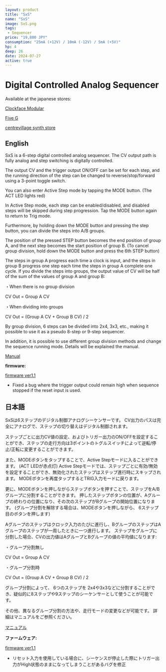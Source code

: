 ```yaml
---
layout: product
title: "SxS"
name: "SxS"
image: SxS.png
tags:
 - Sequencer
price: "19,800 JPY"
consumption: "25mA (+12V) / 10mA (-12V) / 5mA (+5V)"
hp: 4
deep: 26
date: 2024-07-27
active: true
---
```


# Digital Controlled Analog Sequencer

Available at the japanese stores:

[Clockface Modular](https://clockfacemodular.com/products/centrevillage-sxs)

[Five G](https://fiveg.net/?pid=181835582)

[centrevillage synth store](https://centrevillage.stores.jp/items/66ad8831bb97772013b536ee)

## English

SxS is a 6-step digital controlled analog sequencer.
The CV output path is fully analog and step switching is digitally controlled.

The output CV and the trigger output ON/OFF can be set for each step, and the running direction of the step can be changed to reverse/stop/forward using a 3-point toggle switch.

You can also enter Active Step mode by tapping the MODE button.
(The ACT LED lights red)

In Active Step mode, each step can be enabled/disabled, and disabled steps will be skipped during step progression.
Tap the MODE button again to return to Trig mode.

Furthermore, by holding down the MODE button and pressing the step button, you can divide the steps into A/B groups.

The position of the pressed STEP button becomes the end position of group A, and the next step becomes the start position of group B.
(To cancel group division, hold down the MODE button and press the 6th STEP button)

The steps in group A progress each time a clock is input, and the steps in group B progress one step each time the steps in group A complete one cycle.
If you divide the steps into groups, the output value of CV will be half of the sum of the values ​​of group A and group B:

・When there is no group division

CV Out  =  Group A CV

・When dividing into groups

CV Out  =  (Group A CV + Group B CV)  / 2

By group division, 6 steps can be divided into 2x4, 3x3, etc., making it possible to use it as a pseudo 8-step or 9-step sequencer.

In addition, it is possible to use different group division methods and change the sequence running mode.
Details will be explained the manual.

 [Manual](https://docs.google.com/document/d/1AumPKeIKoL44SH7que2D2wKOI5kRUtmTZuQ4kaXP_RI/edit?usp=sharing)

**firmware:**

[firmware ver1.1](https://drive.google.com/file/d/1T92VHnZxhYYHRbjwIzcpGq3KAc1149De/view?usp=sharing)

- Fixed a bug where the trigger output could remain high when sequence stopped if the reset input is used.


## 日本語

SxSは6ステップのデジタル制御アナログシーケンサーです。
CV出力のパスは完全にアナログで、ステップの切り替えはデジタル制御されます。

ステップごとに出力CV値の設定、およびトリガー出力のON/OFFを設定することができ、ステップの走行方向は3ポイントのトグルスイッチによって逆転/停止/正転に変更することができます。

また、MODEボタンをタップすることで、Active Stepモードに入ることができます。
(ACT LEDが赤点灯)
Active Stepモードでは、ステップごとに有効/無効を設定することができ、無効化されたステップはステップ進行時にスキップされます。
MODEボタンを再度タップするとTRIG入力モードに戻ります。

更に、MODEボタンを押しながらステップボタンを押すことで、ステップをA/Bグループに分割することができます。
押したステップボタンの位置が、Aグループの終わりの位置になり、その次のステップがBグループの開始位置になります。
(グループ分割を解除する場合は、MODEボタンを押しながら、 6ステップ目のボタンを押します)

Aグループのステップはクロック入力のたびに進行し、BグループのステップはAグループのステップが一周したときに一つ進行します。
ステップをグループに分割した場合、CVの出力値はAグループとBグループの値の平均値になります:

・グループ分割無し

CV Out  =  Group A CV

・グループ分割時

CV Out  =  (Group A CV + Group B CV)  / 2

グループ分割によって、 6つのステップを 2x4や3x3などに分割することができ、疑似的に8ステップや9ステップのシーケンサーとして使うことが可能です。

その他、異なるグループ分割の方法や、走行モードの変更などが可能です。
詳細はマニュアルをご参照ください。

[マニュアル](https://docs.google.com/document/d/1lc6U96vIkQRXBdtkJ8WgugAilq6yz7U1puORhqo6XZ8/edit?usp=sharing)

**ファームウェア:**

[firmware ver1.1](https://drive.google.com/file/d/1T92VHnZxhYYHRbjwIzcpGq3KAc1149De/view?usp=sharing)

- リセット入力を使用している場合に、シーケンスが停止した際にトリガー出力がHigh状態のままになってしまうことがあるバグを修正

